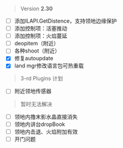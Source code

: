  > Version **2.30**
 - [ ] 添加ILAPI.GetDistence，支持领地边缘保护
 - [ ] 添加控制项：活塞推动
 - [ ] 添加控制项：火焰蔓延
 - [ ] deopitem（附近）
 - [ ] 各种shoot（附近）
 - [x] 修复autoupdate
 - [x] land mgr修改语言包可热重载

 > 3-rd Plugins 计划
 - [ ] 附近领地传感器

 > 暂时无法解决
 - [ ] 领地内撸末影水晶直接消失
 - [ ] 领地内讲台dropBook
 - [ ] 领地内击退、火焰附加有效
 - [ ] 开门问题